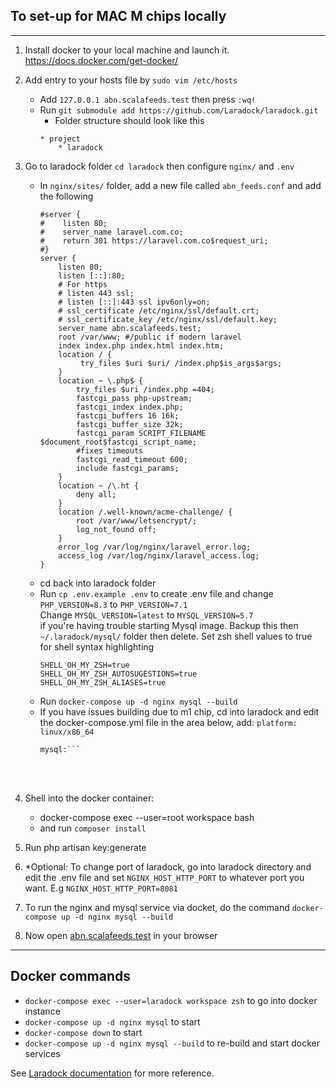 ## To set-up for MAC M chips locally

---
1. Install docker to your local machine and launch it. https://docs.docker.com/get-docker/
2. Add entry to your hosts file by `sudo vim /etc/hosts`
   * Add `127.0.0.1 abn.scalafeeds.test` then press `:wq!`
   * Run `git submodule add https://github.com/Laradock/laradock.git`
      * Folder structure should look like this
       ```
       * project
           * laradock
       ```
3. Go to  laradock folder `cd laradock` then configure `nginx/` and `.env`
   * In `nginx/sites/` folder, add a new file called `abn_feeds.conf` and add the following
       ```
       #server {
       #    listen 80;
       #    server_name laravel.com.co;
       #    return 301 https://laravel.com.co$request_uri;
       #}
       server {
           listen 80;
           listen [::]:80;
           # For https
           # listen 443 ssl;
           # listen [::]:443 ssl ipv6only=on;
           # ssl_certificate /etc/nginx/ssl/default.crt;
           # ssl_certificate_key /etc/nginx/ssl/default.key;
           server_name abn.scalafeeds.test;
           root /var/www; #/public if modern laravel
           index index.php index.html index.htm;
           location / {
                try_files $uri $uri/ /index.php$is_args$args;
           }
           location ~ \.php$ {
               try_files $uri /index.php =404;
               fastcgi_pass php-upstream;
               fastcgi_index index.php;
               fastcgi_buffers 16 16k;
               fastcgi_buffer_size 32k;
               fastcgi_param SCRIPT_FILENAME $document_root$fastcgi_script_name;
               #fixes timeouts
               fastcgi_read_timeout 600;
               include fastcgi_params;
           }
           location ~ /\.ht {
               deny all;
           }
           location /.well-known/acme-challenge/ {
               root /var/www/letsencrypt/;
               log_not_found off;
           }
           error_log /var/log/nginx/laravel_error.log;
           access_log /var/log/nginx/laravel_access.log;
       }
       ```
   * cd back into laradock folder
   * Run `cp .env.example .env` to create .env file and change `PHP_VERSION=8.3` to `PHP_VERSION=7.1` \
     Change `MYSQL_VERSION=latest` to `MYSQL_VERSION=5.7` \
     if you're having trouble starting Mysql image. Backup this then `~/.laradock/mysql/` folder then delete.
     Set zsh shell values to true for shell syntax highlighting
       ```
       SHELL_OH_MY_ZSH=true
       SHELL_OH_MY_ZSH_AUTOSUGESTIONS=true
       SHELL_OH_MY_ZSH_ALIASES=true
       ```
   * Run `docker-compose up -d nginx mysql --build`
   * If you have issues building due to m1 chip, cd into laradock and edit the docker-compose.yml file in the area below, add: `platform: linux/x86_64`
     ```### MySQL ################################################
     mysql:```
   <br><br>

5. Shell into the docker container:
   - docker-compose exec --user=root workspace bash
   - and run `composer install`

6. Run php artisan key:generate

7. *Optional: To change port of laradock, go into laradock directory and edit the .env file and set `NGINX_HOST_HTTP_PORT` to whatever port you want. E.g `NGINX_HOST_HTTP_PORT=8081`
8. To run the nginx and mysql service via docket, do the command `docker-compose up -d nginx mysql --build`
9. Now open [abn.scalafeeds.test](http://abn.scalafeeds.test) in your browser
---

## Docker commands
* `docker-compose exec --user=laradock workspace zsh` to go into docker instance
* `docker-compose up -d nginx mysql` to start
* `docker-compose down` to start
* `docker-compose up -d nginx mysql --build` to re-build and start docker services

See [Laradock documentation](https://laradock.io/getting-started) for more reference.
